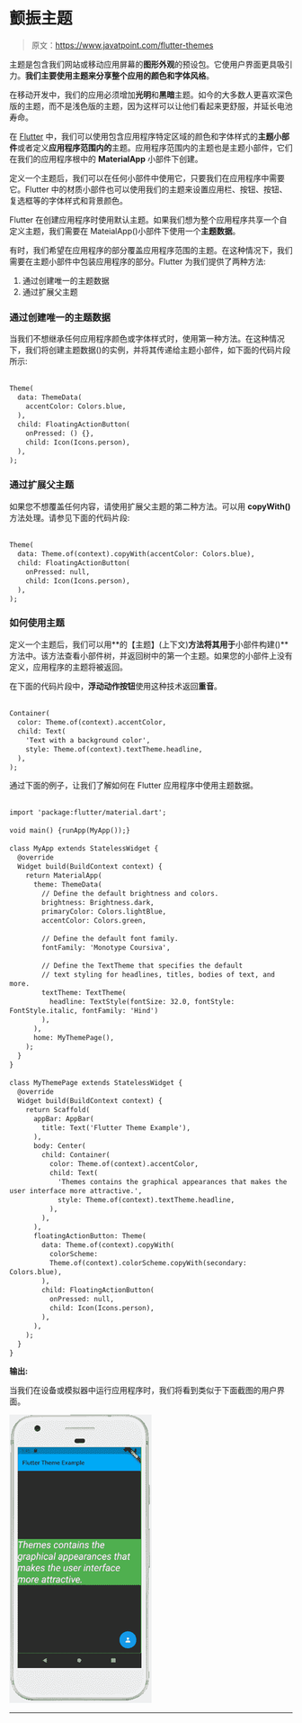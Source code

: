 # 颤振主题

> 原文：<https://www.javatpoint.com/flutter-themes>

主题是包含我们网站或移动应用屏幕的**图形外观**的预设包。它使用户界面更具吸引力。**我们主要使用主题来分享整个应用的颜色和字体风格**。

在移动开发中，我们的应用必须增加**光明**和**黑暗**主题。如今的大多数人更喜欢深色版的主题，而不是浅色版的主题，因为这样可以让他们看起来更舒服，并延长电池寿命。

在 [Flutter](https://www.javatpoint.com/flutter) 中，我们可以使用包含应用程序特定区域的颜色和字体样式的**主题小部件**或者定义**应用程序范围内的**主题。应用程序范围内的主题也是主题小部件，它们在我们的应用程序根中的 **MaterialApp** 小部件下创建。

定义一个主题后，我们可以在任何小部件中使用它，只要我们在应用程序中需要它。Flutter 中的材质小部件也可以使用我们的主题来设置应用栏、按钮、按钮、复选框等的字体样式和背景颜色。

Flutter 在创建应用程序时使用默认主题。如果我们想为整个应用程序共享一个自定义主题，我们需要在 MateialApp()小部件下使用一个**主题数据**。

有时，我们希望在应用程序的部分覆盖应用程序范围的主题。在这种情况下，我们需要在主题小部件中包装应用程序的部分。Flutter 为我们提供了两种方法:

1.  通过创建唯一的主题数据
2.  通过扩展父主题

### 通过创建唯一的主题数据

当我们不想继承任何应用程序颜色或字体样式时，使用第一种方法。在这种情况下，我们将创建主题数据()的实例，并将其传递给主题小部件，如下面的代码片段所示:

```

Theme(
  data: ThemeData(
    accentColor: Colors.blue,
  ),
  child: FloatingActionButton(
    onPressed: () {},
    child: Icon(Icons.person),
  ),
);

```

### 通过扩展父主题

如果您不想覆盖任何内容，请使用扩展父主题的第二种方法。可以用 **copyWith()** 方法处理。请参见下面的代码片段:

```

Theme(
  data: Theme.of(context).copyWith(accentColor: Colors.blue),
  child: FloatingActionButton(
    onPressed: null,
    child: Icon(Icons.person),
  ),
);

```

### 如何使用主题

定义一个主题后，我们可以用**的【主题】(上下文)**方法将其用于**小部件构建()**方法中。该方法查看小部件树，并返回树中的第一个主题。如果您的小部件上没有定义，应用程序的主题将被返回。

在下面的代码片段中，**浮动动作按钮**使用这种技术返回**重音**。

```

Container(
  color: Theme.of(context).accentColor,
  child: Text(
    'Text with a background color',
    style: Theme.of(context).textTheme.headline,
  ),
);

```

通过下面的例子，让我们了解如何在 Flutter 应用程序中使用主题数据。

```

import 'package:flutter/material.dart';

void main() {runApp(MyApp());}

class MyApp extends StatelessWidget {
  @override
  Widget build(BuildContext context) {
    return MaterialApp(
      theme: ThemeData(
        // Define the default brightness and colors.
        brightness: Brightness.dark,
        primaryColor: Colors.lightBlue,
        accentColor: Colors.green,

        // Define the default font family.
        fontFamily: 'Monotype Coursiva',

        // Define the TextTheme that specifies the default
        // text styling for headlines, titles, bodies of text, and more.
        textTheme: TextTheme(
          headline: TextStyle(fontSize: 32.0, fontStyle: FontStyle.italic, fontFamily: 'Hind')
        ),
      ),
      home: MyThemePage(),
    );
  }
}

class MyThemePage extends StatelessWidget {
  @override
  Widget build(BuildContext context) {
    return Scaffold(
      appBar: AppBar(
        title: Text('Flutter Theme Example'),
      ),
      body: Center(
        child: Container(
          color: Theme.of(context).accentColor,
          child: Text(
            'Themes contains the graphical appearances that makes the user interface more attractive.',
            style: Theme.of(context).textTheme.headline,
          ),
        ),
      ),
      floatingActionButton: Theme(
        data: Theme.of(context).copyWith(
          colorScheme:
          Theme.of(context).colorScheme.copyWith(secondary: Colors.blue),
        ),
        child: FloatingActionButton(
          onPressed: null,
          child: Icon(Icons.person),
        ),
      ),
    );
  }
}

```

**输出:**

当我们在设备或模拟器中运行应用程序时，我们将看到类似于下面截图的用户界面。

![Flutter Themes](img/8adf675444396d5ce1a19dcba7eef508.png)

* * *